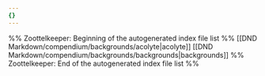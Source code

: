 ```yaml
---
{}
---
```

%% Zoottelkeeper: Beginning of the autogenerated index file list  %%
 [[DND Markdown/compendium/backgrounds/acolyte|acolyte]]
 [[DND Markdown/compendium/backgrounds/backgrounds|backgrounds]]
%% Zoottelkeeper: End of the autogenerated index file list  %%
